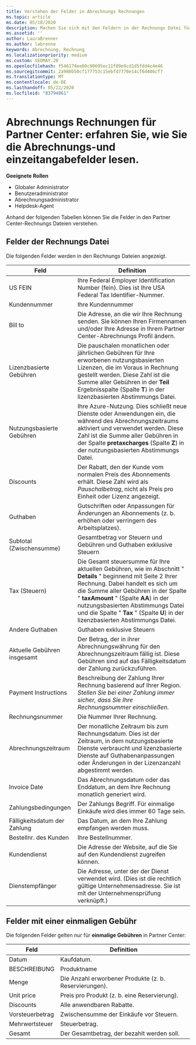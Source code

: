 ```yaml
---
title: Verstehen der Felder in Abrechnungs Rechnungen
ms.topic: article
ms.date: 05/18/2020
description: Machen Sie sich mit den Feldern in der Rechnungs Datei für die Partner Center-Abrechnung vertraut.
ms.assetid: ''
author: LauraBrenner
ms.author: labrenne
keywords: Abrechnung, Rechnung
ms.localizationpriority: medium
ms.custom: SEOMAY.20
ms.openlocfilehash: f546174ee80c90695ec11f09e9cd1d5fdd4c4e46
ms.sourcegitcommit: 2a980b50cf177753c15ebfd7770e14cf6d486cf7
ms.translationtype: MT
ms.contentlocale: de-DE
ms.lasthandoff: 05/22/2020
ms.locfileid: "83794861"
---
```

# <a name="partner-center-billing-invoices---learn-how-to-read-the-billing-and-one-time-charge-fields"></a>Abrechnungs Rechnungen für Partner Center: erfahren Sie, wie Sie die Abrechnungs-und einzeitangabefelder lesen.

**Geeignete Rollen**

- Globaler Administrator
- Benutzeradministrator
- Abrechnungsadministrator
- Helpdesk-Agent

Anhand der folgenden Tabellen können Sie die Felder in den Partner Center-Rechnungs Dateien verstehen.

## <a name="invoice-file-fields"></a>Felder der Rechnungs Datei

Die folgenden Felder werden in den Rechnungs Dateien angezeigt.

| Feld | Definition |
| ----- | ---------- |
| US FEIN | Ihre Federal Employer Identification Number (fein). Dies ist Ihre USA Federal Tax Identifier-Nummer. |
| Kundennummer | Ihre Kundennummer |
| Bill to | Die Adresse, an die wir Ihre Rechnung senden. Sie können Ihren Firmennamen und/oder Ihre Adresse in Ihrem Partner Center-Abrechnungs Profil ändern. |
| Lizenzbasierte Gebühren | Die pauschalen monatlichen oder jährlichen Gebühren für Ihre erworbenen nutzungsbasierten Lizenzen, die im Voraus in Rechnung gestellt werden. Diese Zahl ist die Summe aller Gebühren in der **Teil** Ergebnisspalte (Spalte **T**) in der lizenzbasierten Abstimmungs Datei. |
| Nutzungsbasierte Gebühren | Ihre Azure-Nutzung. Dies schließt neue Dienste oder Anwendungen ein, die während des Abrechnungszeitraums aktiviert und verwendet werden. Diese Zahl ist die Summe aller Gebühren in der Spalte **pretaxcharges** (Spalte **Z**) in der nutzungsbasierten Abstimmungs Datei. |
| Discounts | Der Rabatt, den der Kunde vom normalen Preis des Abonnements erhält. Diese Zahl wird als *Pauschalbetrag*, nicht als Preis pro Einheit oder Lizenz angezeigt. |
| Guthaben | Gutschriften oder Anpassungen für Änderungen an Abonnements (z. b. erhöhen oder verringern des Arbeitsplatzes). |
| Subtotal (Zwischensumme) | Gesamtbetrag vor Steuern und Gebühren und Guthaben exklusive Steuern |
| Tax (Steuern) | Die Gesamt steuersumme für Ihre aktuellen Gebühren, wie im Abschnitt " **Details** " beginnend mit Seite 2 Ihrer Rechnung. Dabei handelt es sich um die Summe aller Gebühren in der Spalte " **taxAmount** " (Spalte **AA**) in der nutzungsbasierten Abstimmungs Datei und die Spalte " **Tax** " (Spalte **U**) in der lizenzbasierten Abstimmungs Datei. |
| Andere Guthaben | Guthaben exklusive Steuern |
| Aktuelle Gebühren insgesamt | Der Betrag, der in ihrer Abrechnungswährung für den Abrechnungszeitraum fällig ist. Diese Gebühren sind auf das Fälligkeitsdatum der Zahlung zurückzuführen. |
| Payment Instructions | Beschreibung der Zahlung Ihrer Rechnung basierend auf Ihrer Region. *Stellen Sie bei einer Zahlung immer sicher, dass Sie Ihre Rechnungsnummer einschließen.* |
| Rechnungsnummer | Die Nummer Ihrer Rechnung. |
| Abrechnungszeitraum | Der monatliche Zeitraum bis zum Rechnungsdatum. Dies ist der Zeitraum, in dem nutzungsbasierte Dienste verbraucht und lizenzbasierte Dienste auf Guthabenanpassungen oder Änderungen in der Lizenzanzahl abgestimmt werden. |
| Invoice Date | Das Abrechnungsdatum oder das Enddatum, an dem Ihre Rechnung monatlich generiert wird. |
| Zahlungsbedingungen | Der Zahlungs Begriff. Für einmalige Einkäufe wird dies immer 60 Tage sein. |
| Fälligkeitsdatum der Zahlung | Das Datum, an dem Ihre Zahlung empfangen werden muss. |
| Bestellnr. des Kunden | Ihre Bestellnummer. |
| Kundendienst | Die Adresse der Website, auf die Sie auf den Kundendienst zugreifen können. |
| Dienstempfänger | Die Adresse, unter der der Dienst verwendet wird. (Dies ist die rechtlich gültige Unternehmensadresse. Sie ist mit der Unternehmensprüfung verknüpft.) |

## <a name="one-time-charges-fields"></a>Felder mit einer einmaligen Gebühr

Die folgenden Felder gelten nur für **einmalige Gebühren** in Partner Center:

| Feld | Definition |
| ----- | ---------- |
| Datum | Kaufdatum. |
| BESCHREIBUNG | Produktname |
| Menge | Die Anzahl erworbener Produkte (z. b. Reservierungen). |
| Unit price | Preis pro Produkt (z. b. eine Reservierung). |
| Discounts | Alle anwendbaren Rabatte. |
| Vorsteuerbetrag | Zwischensumme der Einkäufe vor Steuern. |
| Mehrwertsteuer | Steuerbetrag. |
| Gesamt | Der Gesamtbetrag, der bezahlt werden soll. |

